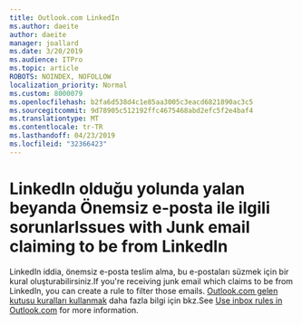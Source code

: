 ```yaml
---
title: Outlook.com LinkedIn
ms.author: daeite
author: daeite
manager: joallard
ms.date: 3/20/2019
ms.audience: ITPro
ms.topic: article
ROBOTS: NOINDEX, NOFOLLOW
localization_priority: Normal
ms.custom: 8000079
ms.openlocfilehash: b2fa6d538d4c1e85aa3005c3eacd6821890ac3c5
ms.sourcegitcommit: 9d78905c512192ffc4675468abd2efc5f2e4baf4
ms.translationtype: MT
ms.contentlocale: tr-TR
ms.lasthandoff: 04/23/2019
ms.locfileid: "32366423"
---
```

# <a name="issues-with-junk-email-claiming-to-be-from-linkedin"></a><span data-ttu-id="7bd4f-102">LinkedIn olduğu yolunda yalan beyanda Önemsiz e-posta ile ilgili sorunlar</span><span class="sxs-lookup"><span data-stu-id="7bd4f-102">Issues with Junk email claiming to be from LinkedIn</span></span>

<span data-ttu-id="7bd4f-103">LinkedIn iddia, önemsiz e-posta teslim alma, bu e-postaları süzmek için bir kural oluşturabilirsiniz.</span><span class="sxs-lookup"><span data-stu-id="7bd4f-103">If you're receiving junk email which claims to be from LinkedIn, you can create a rule to filter those emails.</span></span>
<span data-ttu-id="7bd4f-104">[Outlook.com gelen kutusu kuralları kullanmak](https://aka.ms/OutlookComInboxRules) daha fazla bilgi için bkz.</span><span class="sxs-lookup"><span data-stu-id="7bd4f-104">See [Use inbox rules in Outlook.com](https://aka.ms/OutlookComInboxRules) for more information.</span></span>


